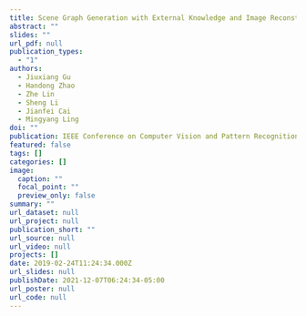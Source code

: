 ```yaml
---
title: Scene Graph Generation with External Knowledge and Image Reconstruction
abstract: ""
slides: ""
url_pdf: null
publication_types:
  - "1"
authors:
  - Jiuxiang Gu
  - Handong Zhao
  - Zhe Lin
  - Sheng Li
  - Jianfei Cai
  - Mingyang Ling
doi: ""
publication: IEEE Conference on Computer Vision and Pattern Recognition (CVPR)
featured: false
tags: []
categories: []
image:
  caption: ""
  focal_point: ""
  preview_only: false
summary: ""
url_dataset: null
url_project: null
publication_short: ""
url_source: null
url_video: null
projects: []
date: 2019-02-24T11:24:34.000Z
url_slides: null
publishDate: 2021-12-07T06:24:34-05:00
url_poster: null
url_code: null
---
```

